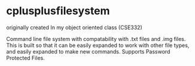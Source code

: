 # cplusplusfilesystem
originally created In my object oriented class (CSE332)

Command line file system with compatability with .txt files and .img files. This is built so that it can be easily expanded to work with other file types, and easily expanded to make new commands. Supports Password Protected Files.




